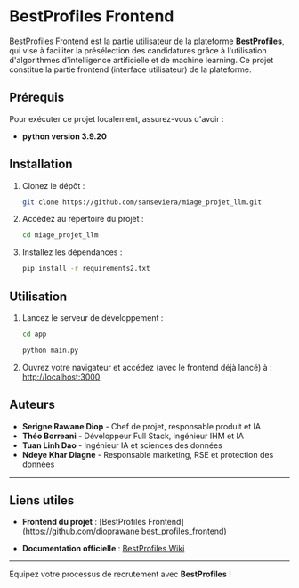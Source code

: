 # BestProfiles Frontend

BestProfiles Frontend est la partie utilisateur de la plateforme **BestProfiles**, qui vise à faciliter la présélection des candidatures grâce à l'utilisation d'algorithmes d'intelligence artificielle et de machine learning. Ce projet constitue la partie frontend (interface utilisateur) de la plateforme.

## Prérequis

Pour exécuter ce projet localement, assurez-vous d'avoir :

- **python version 3.9.20** 

## Installation

1. Clonez le dépôt :

   ```bash
   git clone https://github.com/sanseviera/miage_projet_llm.git
   ```

2. Accédez au répertoire du projet :

   ```bash
   cd miage_projet_llm
   ```

3. Installez les dépendances :

   ```bash
   pip install -r requirements2.txt
   ```

## Utilisation

1. Lancez le serveur de développement :

   ```bash
   cd app
   ```

   ```bash
   python main.py
   ```

2. Ouvrez votre navigateur et accédez (avec le frontend déjà lancé) à : [http://localhost:3000](http://localhost:3000)

## Auteurs

- **Serigne Rawane Diop** - Chef de projet, responsable produit et IA
- **Théo Borreani** - Développeur Full Stack, ingénieur IHM et IA
- **Tuan Linh Dao** - Ingénieur IA et sciences des données
- **Ndeye Khar Diagne** - Responsable marketing, RSE et protection des données

---

## Liens utiles

- **Frontend du projet** : [BestProfiles Frontend](https://github.com/dioprawane best_profiles_frontend)

- **Documentation officielle** : [BestProfiles Wiki](#)

---

Équipez votre processus de recrutement avec **BestProfiles** !

